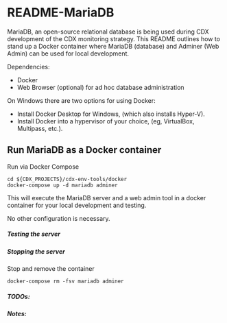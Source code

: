 # README-MariaDB
MariaDB, an open-source relational database is being used during CDX development
of the CDX monitoring strategy. This README outlines how to stand up a Docker 
container where MariaDB (database) and Adminer (Web Admin) can be used for local 
development.

Dependencies:
- Docker
- Web Browser (optional) for ad hoc database administration

On Windows there are two options for using Docker:
- Install Docker Desktop for Windows, (which also installs Hyper-V).
- Install Docker into a hypervisor of your choice, (eg, VirtualBox, Multipass, etc.).


## Run MariaDB as a Docker container

Run via Docker Compose
```
cd ${CDX_PROJECTS}/cdx-env-tools/docker
docker-compose up -d mariadb adminer
```

This will execute the MariaDB server and a web admin tool in a docker container for 
your local development and testing.

No other configuration is necessary.

##### Testing the server

##### Stopping the server

Stop and remove the container
```
docker-compose rm -fsv mariadb adminer
```

##### TODOs:
##### Notes:


